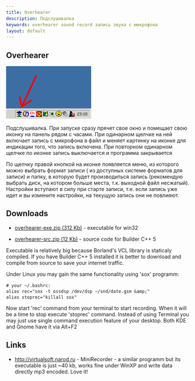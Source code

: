 ```yaml
---
title: Overhearer
description: Подслушивалка
keywords: overhearer sound record запись звука с микрофона
layout: default
---
```

 
Overhearer
--
![OverHearer in tray icon](img/over_h.gif) 
 
Подслушивалка. При запуске сразу прячет свое окно и помещает свою иконку на 
панель рядом с часами. При одинарном щелчке на ней включает запись с микрофона 
в файл и меняет картинку на иконке для индикации того, что запись включена. 
При повторном одинарном щелчке по иконке запись выключается и программа закрывается
 
 
По щелчку правой кнопкой на иконке появляется меню, из которого можно выбрать формат 
записи ( из доступных системе форматов для записи) и папку, в которую будет 
производиться запись (рекомендую выбрать диск, на котором больше места, т.к. 
выходной файл несжатый). Настройки вступают в силу при старте записи, т.е. если 
запись уже идет и вы измените настройки, на текущую запись они не повлияют.
 
## Downloads
 - <a href="../files/overhearer-exe.zip">overhearer-exe.zip
  (312 Kb)</a>   - executable for win32

 - <a href="../files/overhearer-src.zip">overhearer-src.zip
  (12 Kb)</a>   - source code for Builder C++ 5
  
 
Executable is relatively big because Borland's VCL library is staticaly compiled.
If you have Builder C++ 5 installed it is better to download and compile
from source to save your internet traffic.

Under Linux you may gain the same functionality using 'sox' programm:


    # your ~/.bashrc:
    alias rec="sox -t ossdsp /dev/dsp ~/snd/date.gsm &amp;"
    alias stoprec="killall sox"

Now start 'rec' command from your terminal to start recording.
When it will be a time to stop execute 'stoprec' command.
Instead of using Terminal you may just use single command execution feature
of your desktop. Both KDE and Gnome have it via Alt+F2
 
## Links
 - <a href="http://virtualsoft.narod.ru">http://virtualsoft.narod.ru</a> -
    MiniRecorder - a similar programm but its executable is just ~40 kb,
    works fine under WinXP and write data directly mp3 encoded. Love it!
